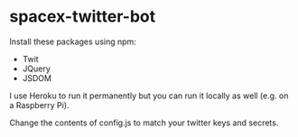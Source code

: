 # spacex-twitter-bot


Install these packages using npm:
* Twit
* JQuery
* JSDOM

I use Heroku to run it permanently but you can run it locally as well (e.g. on a Raspberry Pi).

Change the contents of config.js to match your twitter keys and secrets.

